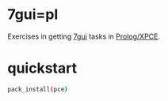 # 7gui=pl

Exercises in getting [7gui] tasks in [Prolog/XPCE][xpce].

[7gui]: https://eugenkiss.github.io/7guis/tasks
[xpce]: https://www.swi-prolog.org/packages/xpce/

# quickstart

```bash
pack_install(pce)
```
